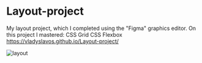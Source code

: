 # Layout-project
My layout project, which I completed using the "Figma" graphics editor.
On this project I mastered:
CSS Grid
CSS Flexbox
https://vladyslavos.github.io/Layout-project/


![layout](https://user-images.githubusercontent.com/67589338/103480243-d617e980-4ddb-11eb-83d3-ca69dc692cc4.png)


